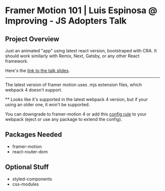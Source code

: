 # Framer Motion 101 | Luis Espinosa @ Improving - JS Adopters Talk

## Project Overview

Just an animated "app" using latest react version, bootstraped with CRA. It
should work similarly with Remix, Next, Gatsby, or any other React framework.

Here's the
[link to the talk slides](https://improving-my.sharepoint.com/:p:/p/luis_aguilar/EYqO2-kzBbFBiTKX774iVqIBjWt9KFoilRBWIffITJp54g?e=AgqiyA).

---

The latest version of framer motion uses .mjs extension files, which webpack 4
doesn't support.

\*\* Looks like it's supported in the latest webpack 4 version, but if your
using an older one, it won't be supported.

You can downgrade to framer-motion 4 or add this
[config rule](https://github.com/formatjs/formatjs/issues/1395#issuecomment-518823361)
to your webpack (eject or use any package to extend the config).

## Packages Needed

- framer-motion
- react-router-dom

## Optional Stuff

- styled-components
- css-modules
